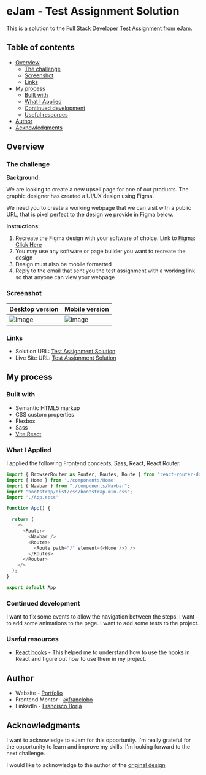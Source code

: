 # eJam - Test Assignment Solution

This is a solution to the [Full Stack Developer Test Assignment from eJam](https://docs.google.com/document/d/1XrQ17jc0t63pgNhQxO-JLkzCX4eVJ3Eq-rzHFcAsQRY/edit).

## Table of contents

- [Overview](#overview)
  - [The challenge](#the-challenge)
  - [Screenshot](#screenshot)
  - [Links](#links)
- [My process](#my-process)
  - [Built with](#built-with)
  - [What I Applied](#what-i-applied)
  - [Continued development](#continued-development)
  - [Useful resources](#useful-resources)
- [Author](#author)
- [Acknowledgments](#acknowledgments)

## Overview

### The challenge

**Background:**

We are looking to create a new upsell page for one of our products. The graphic designer has created a UI/UX design using Figma.

We need you to create a working webpage that we can visit with a public URL, that is pixel perfect to the design we provide in Figma below.

**Instructions:**

1. Recreate the Figma design with your software of choice. Link to Figma: [Click Here](https://www.figma.com/file/gHf56mhtFr0lXky0poofoQ/ejam---Clarifion-Upsell-%5B-Client-V-%5D-(Copy)?node-id=1%3A137&mode=dev)
2. You may use any software or page builder you want to recreate the design
3. Design must also be mobile formatted
4. Reply to the email that sent you the test assignment with a working link so that anyone can view your webpage


### Screenshot

| Desktop version | Mobile version |
|---|---|
| ![image](https://github.com/franclobo/Clarifion/assets/58642949/9792d4fc-69b8-4a3f-9244-0efbf2c1f63c) | ![image](https://github.com/franclobo/Clarifion/assets/58642949/80249e62-8775-47df-b0f2-32a654d29b51) |

### Links

- Solution URL: [Test Assignment Solution](https://github.com/franclobo/Clarifion)
- Live Site URL: [Test Assignment Solution](https://github.com/franclobo/multi-step-form)

## My process

### Built with

- Semantic HTML5 markup
- CSS custom properties
- Flexbox
- Sass
- [Vite React](https://vitejs.dev/guide/)


### What I Applied

I applied the following Frontend concepts, Sass, React, React Router.

```js
import { BrowserRouter as Router, Routes, Route } from 'react-router-dom'
import { Home } from './components/Home'
import { Navbar } from "./components/Navbar";
import "bootstrap/dist/css/bootstrap.min.css";
import './App.scss'

function App() {

  return (
    <>
      <Router>
        <Navbar />
        <Routes>
          <Route path="/" element={<Home />} />
        </Routes>
      </Router>
    </>
  );
}

export default App

```

### Continued development

I want to fix some events to allow the navigation between the steps. I want to add some animations to the page. I want to add some tests to the project.

### Useful resources

- [React hooks](https://react.dev/reference/react) - This helped me to understand how to use the hooks in React and figure out how to use them in my project.

## Author

- Website - [Portfolio](https://borja-lobato-francisco-potfolio.netlify.app/)
- Frontend Mentor - [@franclobo](https://www.frontendmentor.io/profile/franclobo)
- LinkedIn - [Francisco Borja](https://www.linkedin.com/in/francisco-borja-lobato/)

## Acknowledgments

I want to acknowledge to eJam for this opportunity. I'm really grateful for the opportunity to learn and improve my skills. I'm looking forward to the next challenge.

I would like to acknowledge to the author of the [original design](https://www.figma.com/file/gHf56mhtFr0lXky0poofoQ/ejam---Clarifion-Upsell-%5B-Client-V-%5D-(Copy)?node-id=1%3A137&mode=dev)
